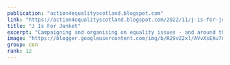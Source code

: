 ```yaml
---
publication: "action4equalityscotland.blogspot.com"
link: "https://action4equalityscotland.blogspot.com/2022/11/j-is-for-junket.html"
title: "J Is For Junket"
excerpt: "Campaigning and organising on equality issues - and around the politics of standing up for the little guy against the big guy"
image: "https://blogger.googleusercontent.com/img/b/R29vZ2xl/AVvXsEhu7O1r5zmDeLesOJeI5wt5ZdzRfVjRSQQyD9RHZOmeEolhjOg9x5hJ6MYLxVM31U95siLjDT79z00t2iOEsf1u5AkctI5gzumC8sYfb17g5gCcD_peIsOLg3TzTg5PQg_0I6l0u7Ecug8ZeAp3-_N3IRPN38yf4H6M4bawDnnFfHaFBb9-LUDwi_Qf/w1200-h630-p-k-no-nu/COP26.jpg"
group: con
rank: 12
---
```

